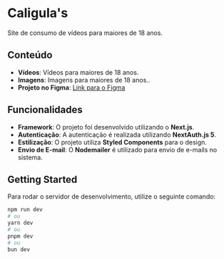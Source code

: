 # Caligula's

Site de consumo de vídeos para maiores de 18 anos.

## Conteúdo

- **Vídeos**: Vídeos  para maiores de 18 anos.
- **Imagens**: Imagens para maiores de 18 anos..
- **Projeto no Figma**: [Link para o Figma](https://www.figma.com/design/6pijIBjw9o4TpmQ72R0KTc/Caligulas?node-id=490-3&t=MwVSFwjANMlfPIce-0)

## Funcionalidades

- **Framework**: O projeto foi desenvolvido utilizando o **Next.js**.
- **Autenticação**: A autenticação é realizada utilizando **NextAuth.js 5**.
- **Estilização**: O projeto utiliza **Styled Components** para o design.
- **Envio de E-mail**: O **Nodemailer** é utilizado para envio de e-mails no sistema.

## Getting Started

Para rodar o servidor de desenvolvimento, utilize o seguinte comando:

```bash
npm run dev
# ou
yarn dev
# ou
pnpm dev
# ou
bun dev
```
